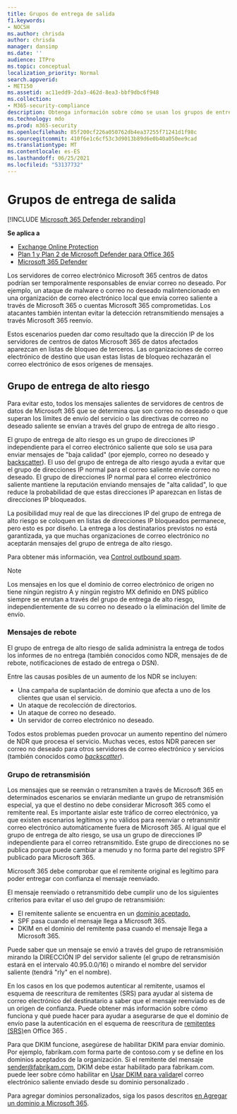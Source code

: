 ```yaml
---
title: Grupos de entrega de salida
f1.keywords:
- NOCSH
ms.author: chrisda
author: chrisda
manager: dansimp
ms.date: ''
audience: ITPro
ms.topic: conceptual
localization_priority: Normal
search.appverid:
- MET150
ms.assetid: ac11edd9-2da3-462d-8ea3-bbf9dbc6f948
ms.collection:
- M365-security-compliance
description: Obtenga información sobre cómo se usan los grupos de entrega para proteger la reputación de los servidores de correo electrónico en Microsoft 365 centros de datos.
ms.technology: mdo
ms.prod: m365-security
ms.openlocfilehash: 85f200cf226a050762db4ea37255f71241d1f98c
ms.sourcegitcommit: 410f6e1c6cf53c3d9013b89d6e0b40a050ee9cad
ms.translationtype: MT
ms.contentlocale: es-ES
ms.lasthandoff: 06/25/2021
ms.locfileid: "53137732"
---
```

# <a name="outbound-delivery-pools"></a>Grupos de entrega de salida

[!INCLUDE [Microsoft 365 Defender rebranding](../includes/microsoft-defender-for-office.md)]

**Se aplica a**
- [Exchange Online Protection](exchange-online-protection-overview.md)
- [Plan 1 y Plan 2 de Microsoft Defender para Office 365](defender-for-office-365.md)
- [Microsoft 365 Defender](../defender/microsoft-365-defender.md)

Los servidores de correo electrónico Microsoft 365 centros de datos podrían ser temporalmente responsables de enviar correo no deseado. Por ejemplo, un ataque de malware o correo no deseado malintencionado en una organización de correo electrónico local que envía correo saliente a través de Microsoft 365 o cuentas Microsoft 365 comprometidas. Los atacantes también intentan evitar la detección retransmitiendo mensajes a través Microsoft 365 reenvío.

Estos escenarios pueden dar como resultado que la dirección IP de los servidores de centros de datos Microsoft 365 de datos afectados aparezcan en listas de bloqueo de terceros. Las organizaciones de correo electrónico de destino que usan estas listas de bloqueo rechazarán el correo electrónico de esos orígenes de mensajes.

## <a name="high-risk-delivery-pool"></a>Grupo de entrega de alto riesgo
Para evitar esto, todos los mensajes salientes de servidores de centros de datos [](/office365/servicedescriptions/exchange-online-service-description/exchange-online-limits#sending-limits-across-office-365-options) de Microsoft 365 [](configure-the-outbound-spam-policy.md) que se determina que son correo no deseado o que superan los límites de envío del servicio o las directivas de correo no deseado saliente se envían a través del grupo de entrega de alto riesgo _._

El grupo de entrega de alto riesgo es un grupo de direcciones IP independiente para el correo electrónico saliente que solo se usa para enviar mensajes de "baja calidad" (por ejemplo, correo no deseado y [backscatter](backscatter-messages-and-eop.md)). El uso del grupo de entrega de alto riesgo ayuda a evitar que el grupo de direcciones IP normal para el correo saliente envíe correo no deseado. El grupo de direcciones IP normal para el correo electrónico saliente mantiene la reputación enviando mensajes de "alta calidad", lo que reduce la probabilidad de que estas direcciones IP aparezcan en listas de direcciones IP bloqueados.

La posibilidad muy real de que las direcciones IP del grupo de entrega de alto riesgo se coloquen en listas de direcciones IP bloqueados permanece, pero esto es por diseño. La entrega a los destinatarios previstos no está garantizada, ya que muchas organizaciones de correo electrónico no aceptarán mensajes del grupo de entrega de alto riesgo.

Para obtener más información, vea [Control outbound spam](outbound-spam-controls.md).

> [!NOTE]
> Los mensajes en los que el dominio de correo electrónico de origen no tiene ningún registro A y ningún registro MX definido en DNS público siempre se enrutan a través del grupo de entrega de alto riesgo, independientemente de su correo no deseado o la eliminación del límite de envío.

### <a name="bounce-messages"></a>Mensajes de rebote

El grupo de entrega de alto riesgo de salida administra la entrega de todos los informes de no entrega (también conocidos como NDR, mensajes de de rebote, notificaciones de estado de entrega o DSN).

Entre las causas posibles de un aumento de los NDR se incluyen:

- Una campaña de suplantación de dominio que afecta a uno de los clientes que usan el servicio.
- Un ataque de recolección de directorios.
- Un ataque de correo no deseado.
- Un servidor de correo electrónico no deseado.

Todos estos problemas pueden provocar un aumento repentino del número de NDR que procesa el servicio. Muchas veces, estos NDR parecen ser correo no deseado para otros servidores de correo electrónico y servicios (también conocidos como _[backscatter](backscatter-messages-and-eop.md)_).


### <a name="relay-pool"></a>Grupo de retransmisión

Los mensajes que se reenván o retransmiten a través de Microsoft 365 en determinados escenarios se enviarán mediante un grupo de retransmisión especial, ya que el destino no debe considerar Microsoft 365 como el remitente real. Es importante aislar este tráfico de correo electrónico, ya que existen escenarios legítimos y no válidos para reenviar o retransmitir correo electrónico automáticamente fuera de Microsoft 365. Al igual que el grupo de entrega de alto riesgo, se usa un grupo de direcciones IP independiente para el correo retransmitido. Este grupo de direcciones no se publica porque puede cambiar a menudo y no forma parte del registro SPF publicado para Microsoft 365.

Microsoft 365 debe comprobar que el remitente original es legítimo para poder entregar con confianza el mensaje reenviado.

El mensaje reenviado o retransmitido debe cumplir uno de los siguientes criterios para evitar el uso del grupo de retransmisión:

- El remitente saliente se encuentra en un [dominio aceptado.](/exchange/mail-flow-best-practices/manage-accepted-domains/manage-accepted-domains)
- SPF pasa cuando el mensaje llega a Microsoft 365.
- DKIM en el dominio del remitente pasa cuando el mensaje llega a Microsoft 365.
 
Puede saber que un mensaje se envió a través del grupo de retransmisión mirando la DIRECCIÓN IP del servidor saliente (el grupo de retransmisión estará en el intervalo 40.95.0.0/16) o mirando el nombre del servidor saliente (tendrá "rly" en el nombre).

En los casos en los que podemos autenticar al remitente, usamos el esquema de reescritura de remitentes (SRS) para ayudar al sistema de correo electrónico del destinatario a saber que el mensaje reenviado es de un origen de confianza. Puede obtener más información sobre cómo funciona y qué puede hacer para ayudar a asegurarse de que el dominio de envío pase la autenticación en el esquema de reescritura de [remitentes (SRS)](/office365/troubleshoot/antispam/sender-rewriting-scheme)en Office 365 .

Para que DKIM funcione, asegúrese de habilitar DKIM para enviar dominio. Por ejemplo, fabrikam.com forma parte de contoso.com y se define en los dominios aceptados de la organización. Si el remitente del mensaje sender@fabrikam.com, DKIM debe estar habilitado para fabrikam.com. puede leer sobre cómo habilitar en [Usar DKIM para validar](use-dkim-to-validate-outbound-email.md)el correo electrónico saliente enviado desde su dominio personalizado .

Para agregar dominios personalizados, siga los pasos descritos [en Agregar un dominio a Microsoft 365](../../admin/setup/add-domain.md).
